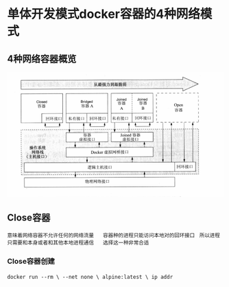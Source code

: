 # 单体开发模式docker容器的4种网络模式

## 4种网络容器概览
![img.png](img%2Fimg.png)

## Close容器
`
意味着网络容器不允许任何的网络流量  
容器种的进程只能访问本地对的回环接口 
`
`
所以进程只需要和本身或者和其他本地进程通信  
选择这一种非常合适
`
### Close容器创建
`
docker run --rm \
--net none \
alpine:latest \
ip addr
`

## 

